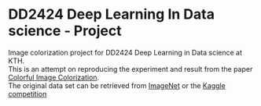 # DD2424 Deep Learning In Data science - Project
Image colorization project for DD2424 Deep Learning in Data science at KTH. <br>
This is an attempt on reproducing the experiment and result from the paper [Colorful Image Colorization](https://arxiv.org/pdf/1603.08511.pdf).<br>
The original data set can be retrieved from [ImageNet](http://www.image-net.org/download-imageurls "Original source") or the [Kaggle competition](https://www.kaggle.com/c/imagenet-object-localization-challenge/data)
